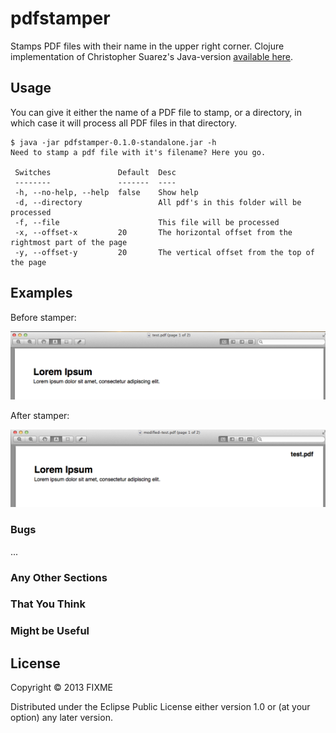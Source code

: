 # pdfstamper

Stamps PDF files with their name in the upper right corner. Clojure implementation of Christopher Suarez's Java-version [available here](http://feathertrail.blogspot.se/2013/10/stamp-pdf-with-its-file-name.html).

## Usage

You can give it either the name of a PDF file to stamp, or a directory, in which case it will process all PDF files in that directory.

    $ java -jar pdfstamper-0.1.0-standalone.jar -h
    Need to stamp a pdf file with it's filename? Here you go.
    
     Switches               Default  Desc                                                      
     --------               -------  ----                                                      
     -h, --no-help, --help  false    Show help                                                 
     -d, --directory                 All pdf's in this folder will be processed                
     -f, --file                      This file will be processed                               
     -x, --offset-x         20       The horizontal offset from the rightmost part of the page 
     -y, --offset-y         20       The vertical offset from the top of the page              


## Examples

Before stamper:

![Before stamper](doc/before-stamper.png)

After stamper:

![After stamper](doc/after-stamper.png)

### Bugs

...

### Any Other Sections
### That You Think
### Might be Useful

## License

Copyright © 2013 FIXME

Distributed under the Eclipse Public License either version 1.0 or (at
your option) any later version.
